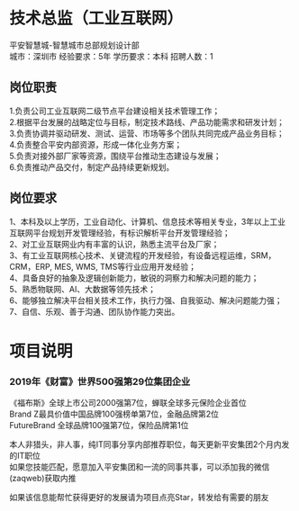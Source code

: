 # 技术总监（工业互联网）
平安智慧城-智慧城市总部规划设计部  
城市：深圳市 经验要求：5年 学历要求：本科  招聘人数：1

## 岗位职责
1.负责公司工业互联网二级节点平台建设相关技术管理工作；   
2.根据平台发展的战略定位与目标，制定技术路线、产品功能需求和研发计划；   
3.负责协调并驱动研发、测试、运营、市场等多个团队共同完成产品业务目标；   
4.负责整合平安内部资源，形成一体化业务方案；   
5.负责对接外部厂家等资源，围绕平台推动生态建设与发展；   
6.负责推动产品交付，制定产品持续更新规划。

## 岗位要求
1、本科及以上学历，工业自动化、计算机、信息技术等相关专业，3年以上工业互联网平台规划开发管理经验，有标识解析平台开发管理经验；   
2、对工业互联网业内有丰富的认识，熟悉主流平台及厂家；   
3、有工业互联网核心技术、关键流程的开发经验，有设备远程运维，SRM，CRM，ERP, MES, WMS, TMS等行业应用开发经验；   
4、具备良好的抽象及逻辑创新能力，敏锐的洞察力和解决问题的能力；   
5、熟悉物联网、AI、大数据等领先技术；   
6、能够独立解决平台相关技术工作，执行力强、自我驱动、解决问题能力强；   
7、自信、乐观、善于沟通、团队协作能力突出。

# 项目说明

### 2019年《财富》世界500强第29位集团企业
《福布斯》全球上市公司2000强第7位，蝉联全球多元保险企业首位  
Brand Z最具价值中国品牌100强榜单第7位，金融品牌第2位  
FutureBrand 全球品牌100强第7位，保险品牌第1位

本人非猎头，非人事，纯IT同事分享内部推荐职位，每天更新平安集团2个月内发的IT职位  
如果您技能匹配，愿意加入平安集团和一流的同事共事，可以添加我的微信(zaqweb)获取内推 

如果该信息能帮忙获得更好的发展请为项目点亮Star，转发给有需要的朋友




